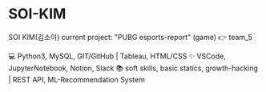 # SOI-KIM
SOI KIM(김소이)
current project: "PUBG esports-report" (game) 👉 team_5

💻 Python3, MySQL, GIT/GitHub | Tableau, HTML/CSS
✨ VSCode, JupyterNotebook, Notion, Slack 
📚 soft skills, basic statics, growth-hacking | REST API, ML-Recommendation System

